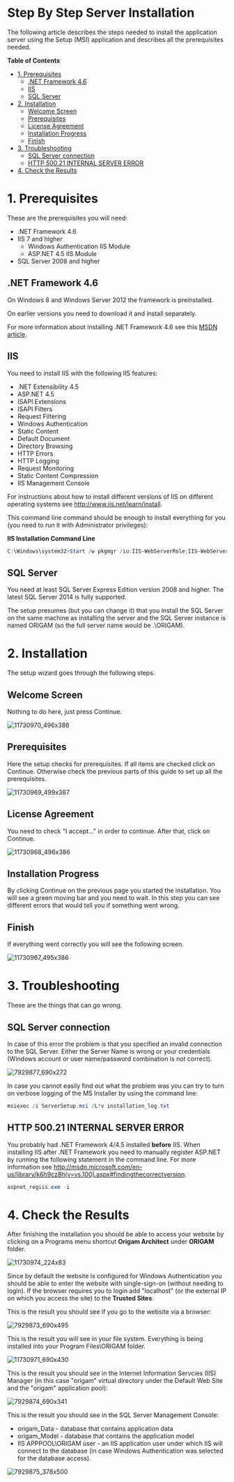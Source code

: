 # Step By Step Server Installation

The following article describes the steps needed to install the application server using the Setup (MSI) application and describes all the prerequisites needed.

**Table of Contents**

-   [1. Prerequisites](#StepByStepServerInstallation-1.Prerequisites)
    -   [.NET Framework 4.6](#StepByStepServerInstallation-.NETFramework4.6)
    -   [IIS](#StepByStepServerInstallation-IIS)
    -   [SQL Server](#StepByStepServerInstallation-SQLServer)
-   [2. Installation](#StepByStepServerInstallation-2.Installation)
    -   [Welcome Screen](#StepByStepServerInstallation-WelcomeScreen)
    -   [Prerequisites](#StepByStepServerInstallation-Prerequisites)
    -   [License Agreement](#StepByStepServerInstallation-LicenseAgreement)
    -   [Installation Progress](#StepByStepServerInstallation-InstallationProgress)
    -   [Finish](#StepByStepServerInstallation-Finish)
-   [3. Troubleshooting](#StepByStepServerInstallation-3.Troubleshooting)
    -   [SQL Server connection](#StepByStepServerInstallation-SQLServerconnection)
    -   [HTTP 500.21 INTERNAL SERVER ERROR](#StepByStepServerInstallation-HTTP500.21INTERNALSERVERERROR)
-   [4. Check the Results](#StepByStepServerInstallation-4.ChecktheResults)

# 1. Prerequisites

These are the prerequisites you will need:

-   .NET Framework 4.6
-   IIS 7 and higher
    -   Windows Authentication IIS Module
    -   ASP.NET 4.5 IIS Module
-   SQL Server 2008 and higher

## .NET Framework 4.6

On Windows 8 and Windows Server 2012 the framework is preinstalled.

On earlier versions you need to download it and install separately.

For more information about installing .NET Framework 4.6 see this [MSDN article](http://msdn.microsoft.com/en-us/library/5a4x27ek(v=vs.110).aspx).

## IIS

You need to install IIS with the following IIS features:

-   .NET Extensibility 4.5
-   ASP.NET 4.5
-   ISAPI Extensions
-   ISAPI Filters
-   Request Filtering
-   Windows Authentication
-   Static Content
-   Default Document
-   Directory Browsing
-   HTTP Errors
-   HTTP Logging
-   Request Monitoring
-   Static Content Compression
-   IIS Management Console

For instructions about how to install different versions of IIS on different operating systems see <http://www.iis.net/learn/install>.

This command line command should be enough to install everything for you (you need to run it with Administrator privileges):

**IIS Installation Command Line**

``` powershell
C:\Windows\system32>Start /w pkgmgr /iu:IIS-WebServerRole;IIS-WebServer;IIS-CommonHttpFeatures;IIS-StaticContent;IIS-DefaultDocument;IIS-DirectoryBrowsing;IIS-HttpErrors;IIS-ApplicationDevelopment;IIS-ASPNET45;IIS-NetFxExtensibility45;IIS-ISAPIExtensions;IIS-ISAPIFilter;IIS-HealthAndDiagnostics;IIS-HttpLogging;IIS-LoggingLibraries;IIS-RequestMonitor;IIS-Security;IIS-RequestFiltering;IIS-HttpCompressionStatic;IIS-WebServerManagementTools;IIS-ManagementConsole;NetFx4Extended-ASPNET45;IIS-WindowsAuthentication
```

## SQL Server

You need at least SQL Server Express Edition version 2008 and higher. The latest SQL Server 2014 is fully supported.

The setup presumes (but you can change it) that you install the SQL Server on the same machine as installing the server and the SQL Server instance is named ORIGAM (so the full server name would be .\ORIGAM).

# 2. Installation

The setup wizard goes through the following steps.

## Welcome Screen

Nothing to do here, just press Continue.

![11730970_496x386](upload://av5Sxzje4ocJmaki4H2kmXcTCMT.png)

## Prerequisites

Here the setup checks for prerequisites. If all items are checked click on Continue. Otherwise check the previous parts of this guide to set up all the prerequisites.

![11730969_499x387](upload://6lVRkOles7l0JRDbqOEZ7rOv6pY.png)

## License Agreement

You need to check "I accept..." in order to continue. After that, click on Continue.

![11730968_496x386](upload://bl6dxLkr99ggoOoExznTcdW5bzR.png)

## Installation Progress

By clicking Continue on the previous page you started the installation. You will see a green moving bar and you need to wait. In this step you can see different errors that would tell you if something went wrong.

## Finish

If everything went correctly you will see the following screen.

![11730967_495x386](upload://oR6t3nvOs3IMCFsnySRigFBFVBj.png)

# 3. Troubleshooting

These are the things that can go wrong.

## SQL Server connection

In case of this error the problem is that you specified an invalid connection to the SQL Server. Either the Server Name is wrong or your credentials (Windows account or user name/password combination is not correct).

![7929877_690x272](upload://bh8AucoE8IcjGY2V1uuPtERCX2Y.png)

In case you cannot easily find out what the problem was you can try to turn on verbose logging of the MS Installer by using the command line:

``` powershell
msiexec /i ServerSetup.msi /L*v installation_log.txt
```

## HTTP 500.21 INTERNAL SERVER ERROR

You probably had .NET Framework 4/4.5 installed **before** IIS. When installing IIS after .NET Framework you need to manually register ASP.NET by running the following statement in the command line. For more information see <http://msdn.microsoft.com/en-us/library/k6h9cz8h(v=vs.100).aspx#findingthecorrectversion>.

``` powershell
aspnet_regiis.exe -i
```

# 4. Check the Results

After finishing the installation you should be able to access your website by clicking on a Programs menu shortcut **Origam Architect** under **ORIGAM** folder.

![11730974_224x83](upload://wz5TLbk13G2SSu02DBGyHXh5oVH.png)

Since by default the website is configured for Windows Authentication you should be able to enter the website with single-sign-on (without needing to login). If the browser requires you to login add "localhost" (or the external IP on which you access the site) to the **Trusted Sites**.

This is the result you should see if you go to the website via a browser:

![7929873_690x495](upload://nA2Py1Rq7Tqzym1O2r4T4DzdOVG.png)

This is the result you will see in your file system. Everything is being installed into your Program Files\ORIGAM folder.

![11730971_690x430](upload://86z9o7NX1zsIxzeOIJXsj7wYULa.png)

This is the result you should see in the Internet Information Servcies (IIS) Manager (in this case "origam" virtual directory under the Default Web Site and the "origam" application pool):

![7929874_690x341](upload://yCNtUTxsGSVSfEEOYQBv7El9fl7.png)

This is the result you should see in the SQL Server Management Console:

-   origam_Data - database that contains application data
-   origam_Model - database that contains the application model
-   IIS APPPOOL\ORIGAM user - an IIS application user under which IIS will connect to the database (in case Windows Authentication was selected for the database access).

![7929875_378x500](upload://9eX34o04oMHlYw15wuL0cqCjxtb.png)
